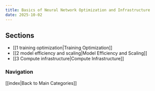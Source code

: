 ```yaml
---
title: Basics of Neural Network Optimization and Infrastructure
date: 2025-10-02
---
```


## Sections
- [[1 training optimization|Training Optimization]]
- [[2 model efficiency and scaling|Model Efficiency and Scaling]]
- [[3 Compute infrastructure|Compute Infrastructure]]

### Navigation
[[index|Back to Main Categories]]

